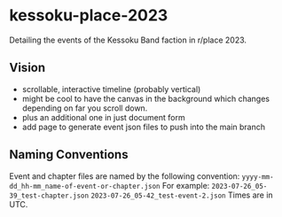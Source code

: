 # kessoku-place-2023
Detailing the events of the Kessoku Band faction in r/place 2023.


## Vision
- scrollable, interactive timeline (probably vertical)
- might be cool to have the canvas in the background which changes depending on far you scroll down.
- plus an additional one in just document form
- add page to generate event json files to push into the main branch

## Naming Conventions
Event and chapter files are named by the following convention:
`yyyy-mm-dd_hh-mm_name-of-event-or-chapter.json`
For example:
`2023-07-26_05-39_test-chapter.json`
`2023-07-26_05-42_test-event-2.json`
Times are in UTC.